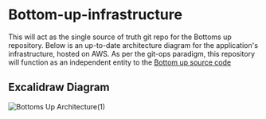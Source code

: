 # Bottom-up-infrastructure


This will act as the single source of truth git repo for the Bottoms up repository. 
Below is an up-to-date architecture diagram for the application's infrastructure, hosted on AWS. As per the git-ops paradigm, this repository will function as an independent entity to the [Bottom up source code](https://github.com/Ernesto905/Bottom-Up)

## Excalidraw Diagram
![Bottoms Up Architecture(1)](https://github.com/Ernesto905/Bottom-up-infrastructure/assets/44984106/1a9f17ff-24e6-4812-a6d2-03b9525cffbd)
